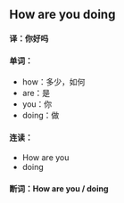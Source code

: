 ## How are you doing

#### 译：你好吗

#### 单词：

- how：多少，如何
- are：是
- you：你
- doing：做

#### 连读：

- How are you
- doing

#### 断词：How are you / doing
